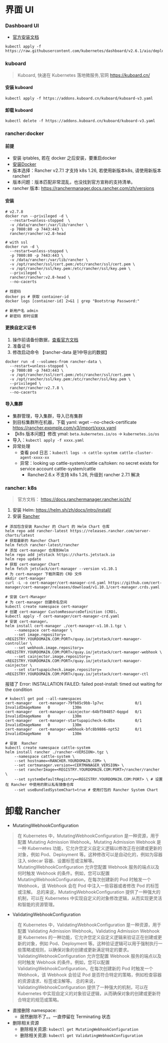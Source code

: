 # 界面 UI



### Dashboard UI
- [官方安装文档](https://kubernetes.io/zh-cn/docs/tasks/access-application-cluster/web-ui-dashboard/)
```shell
kubectl apply -f https://raw.githubusercontent.com/kubernetes/dashboard/v2.6.1/aio/deploy/recommended.yaml
```




### kuboard
> Kuboard, 快速在 Kubernetes 落地微服务,官网 https://kuboard.cn/

#### 安装 kuboard
```shell
kubectl apply -f https://addons.kuboard.cn/kuboard/kuboard-v3.yaml
```

#### 卸载 kuboard
```shell
kubectl delete -f https://addons.kuboard.cn/kuboard/kuboard-v3.yaml
```




### rancher:docker

#### 前提
- 安装 iptables, 若在 docker 之后安装，要重启docker
- [安装Docker](./02_docker.md)
- 版本选择：Rancher v2.7.1 才支持 k8s 1.26, 若使用新版本k8s, 请使用新版本 rancher!
- 版本问题：版本匹配非常混乱，也没找到官方宣称的支持清单。
- rancher 版本: https://ranchermanager.docs.rancher.com/zh/versions

#### 安装

```shell
# v2.7.8
docker run --privileged -d \
  --restart=unless-stopped  \
  -v /data/rancher:/var/lib/rancher \
  -p 7080:80 -p 7443:443 \
  rancher/rancher:v2.8-head

# with ssl
docker run -d \
  --restart=unless-stopped \
  -p 7080:80 -p 7443:443 \
  -v /data/rancher:/var/lib/rancher \
  -v /opt/rancher/ssl/cert.pem:/etc/rancher/ssl/cert.pem \
  -v /opt/rancher/ssl/key.pem:/etc/rancher/ssl/key.pem \
  --privileged \
  rancher/rancher:v2.8-head \
  --no-cacerts

# 找密码
docker ps # 获取 container-id
docker logs [container-id] 2>&1 | grep "Bootstrap Password:"

# 新用户名 admin
# 新密码 即时设置
```

#### 更换自定义证书
1. 操作前请备份数据，[查看官方文档](https://ranchermanager.docs.rancher.com/zh/v2.6/getting-started/installation-and-upgrade/other-installation-methods/rancher-on-a-single-node-with-docker/upgrade-docker-installed-rancher)
2. 准备证书
2. 修改启动命令 【rancher-data 是1中导出的数据】
```shell
docker run -d --volumes-from rancher-data \
  --restart=unless-stopped \
  -p 7080:80 -p 7443:443 \
  -v /opt/rancher/ssl/cert.pem:/etc/rancher/ssl/cert.pem \
  -v /opt/rancher/ssl/key.pem:/etc/rancher/ssl/key.pem \
  --privileged \
  rancher/rancher:v2.7.8 \
  --no-cacerts
```


#### 导入集群
- 集群管理，导入集群，导入已有集群
- 到目标集群所在机器，下载 yaml: wget --no-check-certificate https://rancher.expmple.com/v3/import/xxxx.yaml
- 【k8s 版本问题】修改 ymal: `beta.kubernetes.io/os` -> `kubernetes.io/os`
- 导入：`kubectl apply -f xxxx.yaml`
- 异常处理
  - 查看 pod 日志：`kubectl logs -n cattle-system cattle-cluster-agent-xxxx-xx`
  - 异常：looking up cattle-system/cattle ca/token: no secret exists for service account cattle-system/cattle
    - Rancher2.6.x 不支持 k8s 1.26, 升级到 rancher 2.7.1 解决



### rancher: k8s

> 官方文档： https://docs.ranchermanager.rancher.io/zh/

1. 安装 Helm: https://helm.sh/zh/docs/intro/install/
2. 安装 [Rancher](https://docs.ranchermanager.rancher.io/zh/getting-started/installation-and-upgrade/other-installation-methods/air-gapped-helm-cli-install/install-rancher-ha)
```shell
# 添加包含安装 Rancher 的 Chart 的 Helm Chart 仓库
helm repo add rancher-latest https://releases.rancher.com/server-charts/latest
# 获取最新的 Rancher Chart
helm fetch rancher-latest/rancher
# 添加 cert-manager 仓库到Helm
helm repo add jetstack https://charts.jetstack.io
helm repo update
# 获取 cert-manager Chart
helm fetch jetstack/cert-manager --version v1.10.1
# 为 cert-manager 下载所需的 CRD 文件
mkdir cert-manager
curl -L -o cert-manager/cert-manager-crd.yaml https://github.com/cert-manager/cert-manager/releases/download/v1.10.1/cert-manager.crds.yaml

# 安装 Cert-Manager
# 为 cert-manager 创建命名空间
kubectl create namespace cert-manager
# 创建 cert-manager CustomResourceDefinition (CRD)。
kubectl apply -f cert-manager/cert-manager-crd.yaml
# 安装 cert-manager。
helm install cert-manager ./cert-manager-v1.10.1.tgz \
    --namespace cert-manager \
    --set image.repository=<REGISTRY.YOURDOMAIN.COM:PORT>/quay.io/jetstack/cert-manager-controller \
    --set webhook.image.repository=<REGISTRY.YOURDOMAIN.COM:PORT>/quay.io/jetstack/cert-manager-webhook \
    --set cainjector.image.repository=<REGISTRY.YOURDOMAIN.COM:PORT>/quay.io/jetstack/cert-manager-cainjector \
    --set startupapicheck.image.repository=<REGISTRY.YOURDOMAIN.COM:PORT>/quay.io/jetstack/cert-manager-ctl
```

报错了
Error: INSTALLATION FAILED: failed post-install: timed out waiting for the condition
```shell
# kubectl get pod --all-namespaces
cert-manager   cert-manager-79fb85c9bb-lp7vc              0/1     InvalidImageName   0          130m
cert-manager   cert-manager-cainjector-64bf594857-6qqpd   0/1     InvalidImageName   0          130m
cert-manager   cert-manager-startupapicheck-6c8bx         0/1     InvalidImageName   0          130m
cert-manager   cert-manager-webhook-bfc8b9886-npt52       0/1     InvalidImageName   0          130m
```

```
# 安装  Rancher
kubectl create namespace cattle-system
helm install rancher ./rancher-<VERSION>.tgz \
    --namespace cattle-system \
    --set hostname=<RANCHER.YOURDOMAIN.COM> \
    --set certmanager.version=<CERTMANAGER_VERSION> \
    --set rancherImage=<REGISTRY.YOURDOMAIN.COM:PORT>/rancher/rancher \
    --set systemDefaultRegistry=<REGISTRY.YOURDOMAIN.COM:PORT> \ # 设置在 Rancher 中使用的默认私有镜像仓库
    --set useBundledSystemChart=true # 使用打包的 Rancher System Chart
```


# 卸载 Rancher

- MutatingWebhookConfiguration

> 在 Kubernetes 中，MutatingWebhookConfiguration 是一种资源，用于配置 Mutating Admission Webhook。Mutating Admission Webhook 是一种 Kubernetes 功能，它允许您定义自定义逻辑以修改正在创建或更新的对象，例如 Pod、Deployment 等。这种修改可以是自动化的，例如为容器注入 sidecar 容器、设置标签或注解等。
> MutatingWebhookConfiguration 允许您配置 Webhook 服务的端点以及何时触发 Webhook 的条件。例如，您可以配置 MutatingWebhookConfiguration，在每次创建新的 Pod 时触发一个 Webhook，该 Webhook 会在 Pod 中注入一些容器或者修改 Pod 的标签或注解。
> 总的来说，MutatingWebhookConfiguration 提供了一种强大的机制，可以在 Kubernetes 中实现自定义的对象修改逻辑，从而实现更灵活和智能的资源管理。

- ValidatingWebhookConfiguration

> 在 Kubernetes 中，ValidatingWebhookConfiguration 是一种资源，用于配置 Validating Admission Webhook。Validating Admission Webhook 是 Kubernetes 的一种功能，它允许您定义自定义逻辑来验证正在创建或更新的对象，例如 Pod、Deployment 等。这种验证逻辑可以用于强制执行一些策略或规则，以确保对象的创建或更新满足特定的要求。
> ValidatingWebhookConfiguration 允许您配置 Webhook 服务的端点以及何时触发 Webhook 的条件。例如，您可以配置 ValidatingWebhookConfiguration，在每次创建新的 Pod 时触发一个 Webhook，该 Webhook 会验证 Pod 是否符合特定的策略，例如检查容器的资源请求、标签或注解等。
> 总的来说，ValidatingWebhookConfiguration 提供了一种强大的机制，可以在 Kubernetes 中实现自定义的对象验证逻辑，从而确保对象的创建或更新符合特定的规范或策略。


- 直接删除 namespace:
  - 居然删除不了。。一直停留在 Terminating 状态
- 删除相关资源
  - 删除相关资源: `kubectl get MutatingWebhookConfiguration`
  - 删除相关资源: `kubectl get ValidatingWebhookConfiguration`

